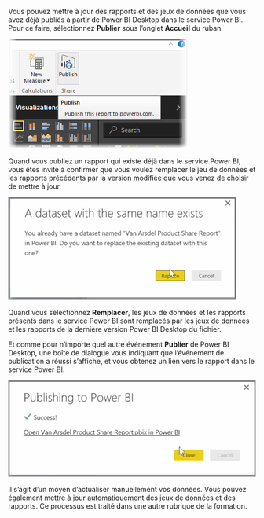 Vous pouvez mettre à jour des rapports et des jeux de données que vous avez déjà publiés à partir de Power BI Desktop dans le service Power BI. Pour ce faire, sélectionnez **Publier** sous l’onglet **Accueil** du ruban.

![](media/4-5-manually-republish-reports/4-5_0.png)

Quand vous publiez un rapport qui existe déjà dans le service Power BI, vous êtes invité à confirmer que vous voulez remplacer le jeu de données et les rapports précédents par la version modifiée que vous venez de choisir de mettre à jour.

![](media/4-5-manually-republish-reports/4-5_1.png)

Quand vous sélectionnez **Remplacer**, les jeux de données et les rapports présents dans le service Power BI sont remplacés par les jeux de données et les rapports de la dernière version Power BI Desktop du fichier.

Et comme pour n’importe quel autre événement **Publier** de Power BI Desktop, une boîte de dialogue vous indiquant que l’événement de publication a réussi s’affiche, et vous obtenez un lien vers le rapport dans le service Power BI.

![](media/4-5-manually-republish-reports/4-5_2.png)

Il s’agit d’un moyen d’actualiser manuellement vos données. Vous pouvez également mettre à jour automatiquement des jeux de données et des rapports. Ce processus est traité dans une autre rubrique de la formation.

